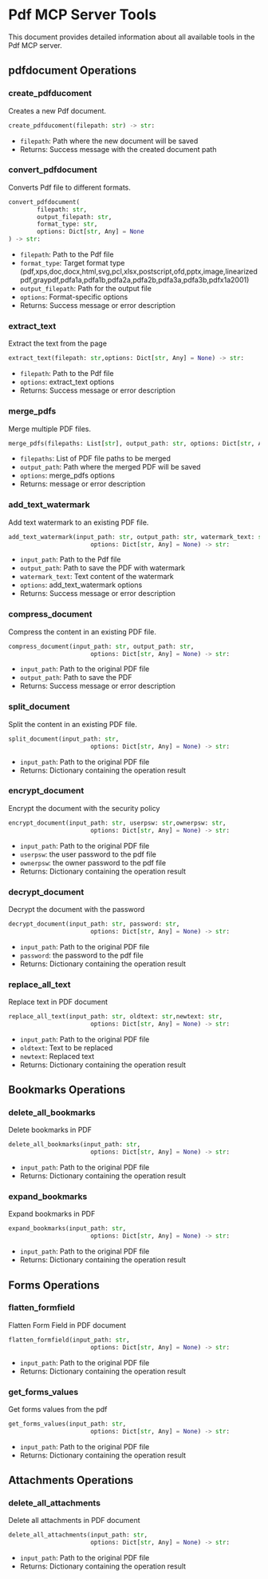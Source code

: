 # Pdf MCP Server Tools

This document provides detailed information about all available tools in the Pdf MCP server.

## pdfdocument Operations

### create_pdfducoment

Creates a new Pdf document.

```python
create_pdfducoment(filepath: str) -> str:
```

- `filepath`: Path where the new document will be saved
- Returns: Success message with the created document path

### convert_pdfdocument

Converts Pdf file to different formats.

```python
convert_pdfdocument(
        filepath: str,
        output_filepath: str,
        format_type: str,  
        options: Dict[str, Any] = None
) -> str:
```

- `filepath`: Path to the Pdf file
- `format_type`: Target format type (pdf,xps,doc,docx,html,svg,pcl,xlsx,postscript,ofd,pptx,image,linearizedpdf,graypdf,pdfa1a,pdfa1b,pdfa2a,pdfa2b,pdfa3a,pdfa3b,pdfx1a2001)
- `output_filepath`: Path for the output file
- `options`: Format-specific options
- Returns: Success message or error description

### extract_text

Extract the text from the page

```python
extract_text(filepath: str,options: Dict[str, Any] = None) -> str:
```

- `filepath`: Path to the Pdf file
- `options`: extract_text options
- Returns: Success message or error description

### merge_pdfs

Merge multiple PDF files.

```python
merge_pdfs(filepaths: List[str], output_path: str, options: Dict[str, Any] = None) -> str:
```

- `filepaths`: List of PDF file paths to be merged
- `output_path`: Path where the merged PDF will be saved
- `options`: merge_pdfs options
- Returns: message or error description

### add_text_watermark

Add text watermark to an existing PDF file.

```python 
add_text_watermark(input_path: str, output_path: str, watermark_text: str, 
                       options: Dict[str, Any] = None) -> str:
```                   

- `input_path`: Path to the Pdf file
- `output_path`: Path to save the PDF with watermark
- `watermark_text`: Text content of the watermark
- `options`: add_text_watermark options
- Returns: Success message or error description


### compress_document

Compress the content in an existing PDF file.

```python 
compress_document(input_path: str, output_path: str,
                       options: Dict[str, Any] = None) -> str:
```                          
- `input_path`: Path to the original PDF file
- `output_path`: Path to save the PDF 
- Returns: Success message or error description

### split_document

Split the content in an existing PDF file.

```python 
split_document(input_path: str, 
                       options: Dict[str, Any] = None) -> str:
```                         

- `input_path`: Path to the original PDF file
- Returns: Dictionary containing the operation result

### encrypt_document

Encrypt the document with the security policy

```python 
encrypt_document(input_path: str, userpsw: str,ownerpsw: str,
                       options: Dict[str, Any] = None) -> str:
```                           
- `input_path`: Path to the original PDF file
- `userpsw`: the user password to the pdf file 
- `ownerpsw`: the owner password to the pdf file
- Returns: Dictionary containing the operation result

### decrypt_document

Decrypt the document with the password

```python
decrypt_document(input_path: str, password: str,
                       options: Dict[str, Any] = None) -> str:
```                       
- `input_path`: Path to the original PDF file
- `password`: the password to the pdf file 
- Returns: Dictionary containing the operation result

### replace_all_text

Replace text in PDF document

```python
replace_all_text(input_path: str, oldtext: str,newtext: str,
                       options: Dict[str, Any] = None) -> str:
```                        

- `input_path`: Path to the original PDF file
- `oldtext`: Text to be replaced
- `newtext`: Replaced text
- Returns: Dictionary containing the operation result


## Bookmarks Operations

### delete_all_bookmarks

Delete bookmarks in PDF

```python
delete_all_bookmarks(input_path: str, 
                       options: Dict[str, Any] = None) -> str:
```                        

- `input_path`: Path to the original PDF file
- Returns: Dictionary containing the operation result

### expand_bookmarks

Expand bookmarks in PDF

```python
expand_bookmarks(input_path: str, 
                       options: Dict[str, Any] = None) -> str:
```                        

- `input_path`: Path to the original PDF file
- Returns: Dictionary containing the operation result


## Forms Operations

### flatten_formfield

Flatten Form Field in PDF document

```python
flatten_formfield(input_path: str, 
                       options: Dict[str, Any] = None) -> str:
```                        

- `input_path`: Path to the original PDF file
- Returns: Dictionary containing the operation result

### get_forms_values

Get forms values from the pdf

```python
get_forms_values(input_path: str, 
                       options: Dict[str, Any] = None) -> str:
```                        

- `input_path`: Path to the original PDF file
- Returns: Dictionary containing the operation result

## Attachments Operations

### delete_all_attachments

Delete all attachments in PDF document

```python
delete_all_attachments(input_path: str, 
                       options: Dict[str, Any] = None) -> str:
```                       

- `input_path`: Path to the original PDF file
- Returns: Dictionary containing the operation result




